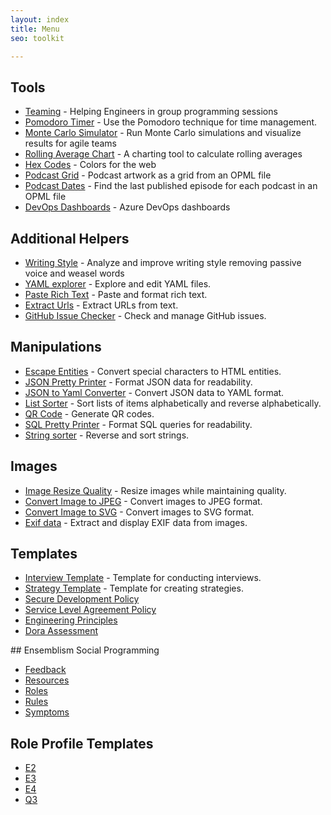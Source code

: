 ```yaml
---
layout: index
title: Menu
seo: toolkit

---
```


## Tools

* [Teaming](/teaming) - Helping Engineers in group programming sessions
* [Pomodoro Timer](/pomodoro) - Use the Pomodoro technique for time management.
* [Monte Carlo Simulator](/monte-carlo) - Run Monte Carlo simulations and visualize results for agile teams
* [Rolling Average Chart](/rolling-average) - A charting tool to calculate rolling averages
* [Hex Codes](/hex-codes) - Colors for the web
* [Podcast Grid](/podcast-grid) - Podcast artwork as a grid from an OPML file
* [Podcast Dates](/podcast-dates) - Find the last published episode for each podcast in an OPML file
* [DevOps Dashboards](/devops) - Azure DevOps dashboards

## Additional Helpers

* [Writing Style](/writing-style) - Analyze and improve writing style removing passive voice and weasel words
* [YAML explorer](/yaml-explorer) - Explore and edit YAML files.
* [Paste Rich Text](/paste-rich-text) - Paste and format rich text.
* [Extract Urls](/extract-urls) - Extract URLs from text.
* [GitHub Issue Checker](/github-issue) - Check and manage GitHub issues.

## Manipulations

* [Escape Entities](/escape-entities) - Convert special characters to HTML entities.
* [JSON Pretty Printer](/json-pretty-printer) - Format JSON data for readability.
* [JSON to Yaml Converter](/json-to-yaml) - Convert JSON data to YAML format.
* [List Sorter](/list-sorter) - Sort lists of items alphabetically and reverse alphabetically.
* [QR Code](/qr) - Generate QR codes.
* [SQL Pretty Printer](/sql-pretty-printer) - Format SQL queries for readability.
* [String sorter](/string-sorter) - Reverse and sort strings.

## Images

* [Image Resize Quality](/image-resize-quality) - Resize images while maintaining quality.
* [Convert Image to JPEG](/image-to-jpeg) - Convert images to JPEG format.
* [Convert Image to SVG](/image-to-svg) - Convert images to SVG format.
* [Exif data](/exif) - Extract and display EXIF data from images.

## Templates

* [Interview Template](/interview-template) - Template for conducting interviews.
* [Strategy Template](/strategy-template) - Template for creating strategies.
* [Secure Development Policy](/secure-dev-policy)
* [Service Level Agreement Policy](/Service-level-agreement-policy)
* [Engineering Principles](/principles)
* [Dora Assessment](/dora-assessment)

## Ensemblism Social Programming

* [Feedback](/ensemblism/feedback)
* [Resources](/ensemblism/resources)
* [Roles](/ensenblism/roles)
* [Rules](/ensemblism/rules)
* [Symptoms](/ensemblism/symptoms) 


## Role Profile Templates

* [E2](/e2)
* [E3](/e3)
* [E4](/e4)
* [Q3](/q3)
